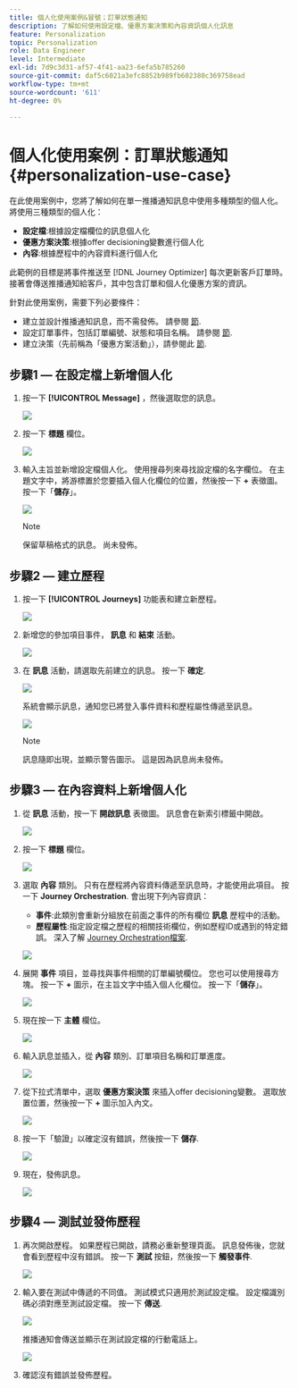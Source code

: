 ```yaml
---
title: 個人化使用案例&冒號；訂單狀態通知
description: 了解如何使用設定檔、優惠方案決策和內容資訊個人化訊息
feature: Personalization
topic: Personalization
role: Data Engineer
level: Intermediate
exl-id: 7d9c3d31-af57-4f41-aa23-6efa5b785260
source-git-commit: daf5c6021a3efc8852b989fb602380c369758ead
workflow-type: tm+mt
source-wordcount: '611'
ht-degree: 0%

---
```


# 個人化使用案例：訂單狀態通知 {#personalization-use-case}

在此使用案例中，您將了解如何在單一推播通知訊息中使用多種類型的個人化。 將使用三種類型的個人化：

* **設定檔**:根據設定檔欄位的訊息個人化
* **優惠方案決策**:根據offer decisioning變數進行個人化
* **內容**:根據歷程中的內容資料進行個人化

此範例的目標是將事件推送至 [!DNL Journey Optimizer] 每次更新客戶訂單時。 接著會傳送推播通知給客戶，其中包含訂單和個人化優惠方案的資訊。

針對此使用案例，需要下列必要條件：

* 建立並設計推播通知訊息，而不需發佈。 請參閱 [節](../create-message.md).
* 設定訂單事件，包括訂單編號、狀態和項目名稱。 請參閱 [節](../event/about-events.md).
* 建立決策（先前稱為「優惠方案活動」），請參閱此 [節](../offers/offer-activities/create-offer-activities.md).

## 步驟1 — 在設定檔上新增個人化

1. 按一下 **[!UICONTROL Message]** ，然後選取您的訊息。

   ![](assets/perso-uc.png)

1. 按一下 **標題** 欄位。

   ![](assets/perso-uc2.png)

1. 輸入主旨並新增設定檔個人化。 使用搜尋列來尋找設定檔的名字欄位。 在主題文字中，將游標置於您要插入個人化欄位的位置，然後按一下 **+** 表徵圖。 按一下「**儲存**」。

   ![](assets/perso-uc3.png)

   >[!NOTE]
   >
   >保留草稿格式的訊息。 尚未發佈。

## 步驟2 — 建立歷程

1. 按一下 **[!UICONTROL Journeys]** 功能表和建立新歷程。

   ![](assets/perso-uc4.png)

1. 新增您的參加項目事件， **訊息** 和 **結束** 活動。

   ![](assets/perso-uc5.png)

1. 在 **訊息** 活動，請選取先前建立的訊息。 按一下 **確定**.

   ![](assets/perso-uc6.png)

   系統會顯示訊息，通知您已將登入事件資料和歷程屬性傳遞至訊息。

   ![](assets/perso-uc7.png)

   >[!NOTE]
   >
   >訊息隨即出現，並顯示警告圖示。 這是因為訊息尚未發佈。

## 步驟3 — 在內容資料上新增個人化

1. 從 **訊息** 活動，按一下 **開啟訊息** 表徵圖。 訊息會在新索引標籤中開啟。

   ![](assets/perso-uc8.png)

1. 按一下 **標題** 欄位。

   ![](assets/perso-uc9.png)

1. 選取 **內容** 類別。 只有在歷程將內容資料傳遞至訊息時，才能使用此項目。 按一下 **Journey Orchestration**. 會出現下列內容資訊：

   * **事件**:此類別會重新分組放在前面之事件的所有欄位 **訊息** 歷程中的活動。
   * **歷程屬性**:指定設定檔之歷程的相關技術欄位，例如歷程ID或遇到的特定錯誤。 深入了解 [Journey Orchestration檔案](../building-journeys/expression/journey-properties.md).

   ![](assets/perso-uc10.png)

1. 展開 **事件** 項目，並尋找與事件相關的訂單編號欄位。 您也可以使用搜尋方塊。 按一下 **+** 圖示，在主旨文字中插入個人化欄位。 按一下「**儲存**」。

   ![](assets/perso-uc11.png)

1. 現在按一下 **主體** 欄位。

   ![](assets/perso-uc12.png)

1. 輸入訊息並插入，從 **內容** 類別、訂單項目名稱和訂單進度。

   ![](assets/perso-uc13.png)

1. 從下拉式清單中，選取 **優惠方案決策** 來插入offer decisioning變數。 選取放置位置，然後按一下 **+** 圖示加入內文。

   ![](assets/perso-uc14.png)

1. 按一下「驗證」以確定沒有錯誤，然後按一下 **儲存**.

   ![](assets/perso-uc15.png)

1. 現在，發佈訊息。

   ![](assets/perso-uc16.png)

## 步驟4 — 測試並發佈歷程

1. 再次開啟歷程。 如果歷程已開啟，請務必重新整理頁面。 訊息發佈後，您就會看到歷程中沒有錯誤。 按一下 **測試** 按鈕，然後按一下 **觸發事件**.

   ![](assets/perso-uc17.png)

1. 輸入要在測試中傳遞的不同值。 測試模式只適用於測試設定檔。 設定檔識別碼必須對應至測試設定檔。 按一下 **傳送**.

   ![](assets/perso-uc18.png)

   推播通知會傳送並顯示在測試設定檔的行動電話上。

   ![](assets/perso-uc19.png)

1. 確認沒有錯誤並發佈歷程。
